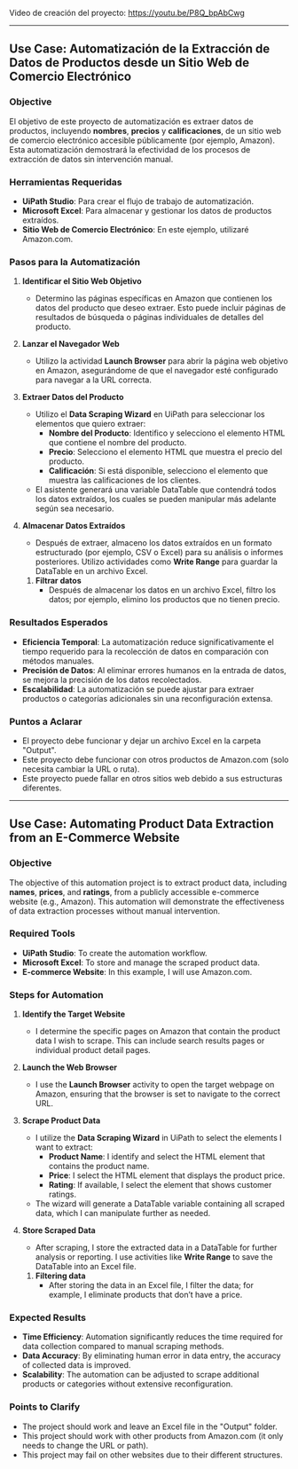 Video de creación del proyecto: https://youtu.be/P8Q_bpAbCwg
***

## Use Case: Automatización de la Extracción de Datos de Productos desde un Sitio Web de Comercio Electrónico

### Objective

El objetivo de este proyecto de automatización es extraer datos de productos, incluyendo **nombres**, **precios** y **calificaciones**, de un sitio web de comercio electrónico accesible públicamente (por ejemplo, Amazon). Esta automatización demostrará la efectividad de los procesos de extracción de datos sin intervención manual.

### Herramientas Requeridas

- **UiPath Studio**: Para crear el flujo de trabajo de automatización.
- **Microsoft Excel**: Para almacenar y gestionar los datos de productos extraídos.
- **Sitio Web de Comercio Electrónico**: En este ejemplo, utilizaré Amazon.com.

### Pasos para la Automatización

1. **Identificar el Sitio Web Objetivo**

   - Determino las páginas específicas en Amazon que contienen los datos del producto que deseo extraer. Esto puede incluir páginas de resultados de búsqueda o páginas individuales de detalles del producto.

2. **Lanzar el Navegador Web**

   - Utilizo la actividad **Launch Browser** para abrir la página web objetivo en Amazon, asegurándome de que el navegador esté configurado para navegar a la URL correcta.

3. **Extraer Datos del Producto**

   - Utilizo el **Data Scraping Wizard** en UiPath para seleccionar los elementos que quiero extraer:
     - **Nombre del Producto**: Identifico y selecciono el elemento HTML que contiene el nombre del producto.
     - **Precio**: Selecciono el elemento HTML que muestra el precio del producto.
     - **Calificación**: Si está disponible, selecciono el elemento que muestra las calificaciones de los clientes.
   - El asistente generará una variable DataTable que contendrá todos los datos extraídos, los cuales se pueden manipular más adelante según sea necesario.

4. **Almacenar Datos Extraídos**

   - Después de extraer, almaceno los datos extraídos en un formato estructurado (por ejemplo, CSV o Excel) para su análisis o informes posteriores. Utilizo actividades como **Write Range** para guardar la DataTable en un archivo Excel.
   1. **Filtrar datos**
      - Después de almacenar los datos en un archivo Excel, filtro los datos; por ejemplo, elimino los productos que no tienen precio.

### Resultados Esperados

- **Eficiencia Temporal**: La automatización reduce significativamente el tiempo requerido para la recolección de datos en comparación con métodos manuales.
- **Precisión de Datos**: Al eliminar errores humanos en la entrada de datos, se mejora la precisión de los datos recolectados.
- **Escalabilidad**: La automatización se puede ajustar para extraer productos o categorías adicionales sin una reconfiguración extensa.

### Puntos a Aclarar

- El proyecto debe funcionar y dejar un archivo Excel en la carpeta "Output".
- Este proyecto debe funcionar con otros productos de Amazon.com (solo necesita cambiar la URL o ruta).
- Este proyecto puede fallar en otros sitios web debido a sus estructuras diferentes.

***
## Use Case: Automating Product Data Extraction from an E-Commerce Website

### Objective

The objective of this automation project is to extract product data, including **names**, **prices**, and **ratings**, from a publicly accessible e-commerce website (e.g., Amazon). This automation will demonstrate the effectiveness of data extraction processes without manual intervention.

### Required Tools

- **UiPath Studio**: To create the automation workflow.
- **Microsoft Excel**: To store and manage the scraped product data.
- **E-commerce Website**: In this example, I will use Amazon.com.

### Steps for Automation

1. **Identify the Target Website**

   - I determine the specific pages on Amazon that contain the product data I wish to scrape. This can include search results pages or individual product detail pages.

2. **Launch the Web Browser**

   - I use the **Launch Browser** activity to open the target webpage on Amazon, ensuring that the browser is set to navigate to the correct URL.

3. **Scrape Product Data**

   - I utilize the **Data Scraping Wizard** in UiPath to select the elements I want to extract:
     - **Product Name**: I identify and select the HTML element that contains the product name.
     - **Price**: I select the HTML element that displays the product price.
     - **Rating**: If available, I select the element that shows customer ratings.
   - The wizard will generate a DataTable variable containing all scraped data, which I can manipulate further as needed.

4. **Store Scraped Data**

   - After scraping, I store the extracted data in a DataTable for further analysis or reporting. I use activities like **Write Range** to save the DataTable into an Excel file.
   1. **Filtering data**
      - After storing the data in an Excel file, I filter the data; for example, I eliminate products that don’t have a price.

### Expected Results

- **Time Efficiency**: Automation significantly reduces the time required for data collection compared to manual scraping methods.
- **Data Accuracy**: By eliminating human error in data entry, the accuracy of collected data is improved.
- **Scalability**: The automation can be adjusted to scrape additional products or categories without extensive reconfiguration.

### Points to Clarify

- The project should work and leave an Excel file in the "Output" folder.
- This project should work with other products from Amazon.com (it only needs to change the URL or path).
- This project may fail on other websites due to their different structures.
